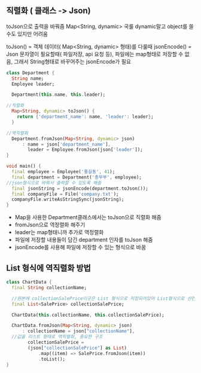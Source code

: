 ## 직렬화 ( 클래스 -> Json)

toJson으로 출력을 바꿔줌 Map<String, dynamic> 국룰 dynamic말고 object를 쓸 수도 있지만 어려움

toJson() = 객체 데이터( Map<String, dynamic> 형태)를 다룰때
jsonEncode() = Json 문자열이 필요할때( 파일저장, api 요청 등), 파일에는 map형태로 저장할 수 없음, 그래서 String형태로 바꾸어주는
jsonEncode가 필요

```dart
class Department {
  String name;
  Employee leader;

  Department(this.name, this.leader);

//직렬화
  Map<String, dynamic> toJson() {
    return {'department_name': name, 'leader': leader};
  }

//역직렬화
  Department.fromJson(Map<String, dynamic> json)
      : name = json['department_name'],
        leader = Employee.fromJson(json['leader']);
}

void main() {
  final employee = Employee('홍길동', 41);
  final department = Department('총무부', employee);
//json형식으로 바꿔서 출력할 수 있도록 해줌
  final jsonString = jsonEncode(department.toJson());
  final companyFile = File('company.txt');
  companyFile.writeAsStringSync(jsonString);
}

```

- Map을 사용한 Department클래스에서는 toJson으로 직렬화 해줌
- fromJson으로 역정렬화 해주기
- leader는 map형태니까 추가로 역정렬화
- 파일에 저장할 내용들이 담긴 department 인자를 toJson 해줌
- jsonEncode를 사용해 파일에 저장할 수 있는 형식으로 바꿈

## List 형식에 역직렬화 방법

```dart
class ChartData {
  final String collectionName;

  //원본에 collectionSalePrice이곳은 List 형식으로 저장되어있어 List형식으로 선언
  final List<SalePrice> collectionSalePrice;

  ChartData(this.collectionName, this.collectionSalePrice);

  ChartData.fromJson(Map<String, dynamic> json)
      : collectionName = json["collectionName"],
  //값을 리스트 형태로 역직렬화, 중요한 구조
        collectionSalePrice =
        (json["collectionSalePrice"] as List)
            .map((item) => SalePrice.fromJson(item))
            .toList();
}
```
